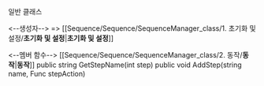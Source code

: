 일반 클래스

<--생성자-->
	=> [[Sequence/Sequence/SequenceManager_class/1. 초기화 및 설정/__초기화 및 설정__|__초기화 및 설정__]]


<--멤버 함수--> [[Sequence/Sequence/SequenceManager_class/2. 동작/__동작__|__동작__]]
	public string GetStepName(int step)
	public void AddStep(string name, Func<Task> stepAction)